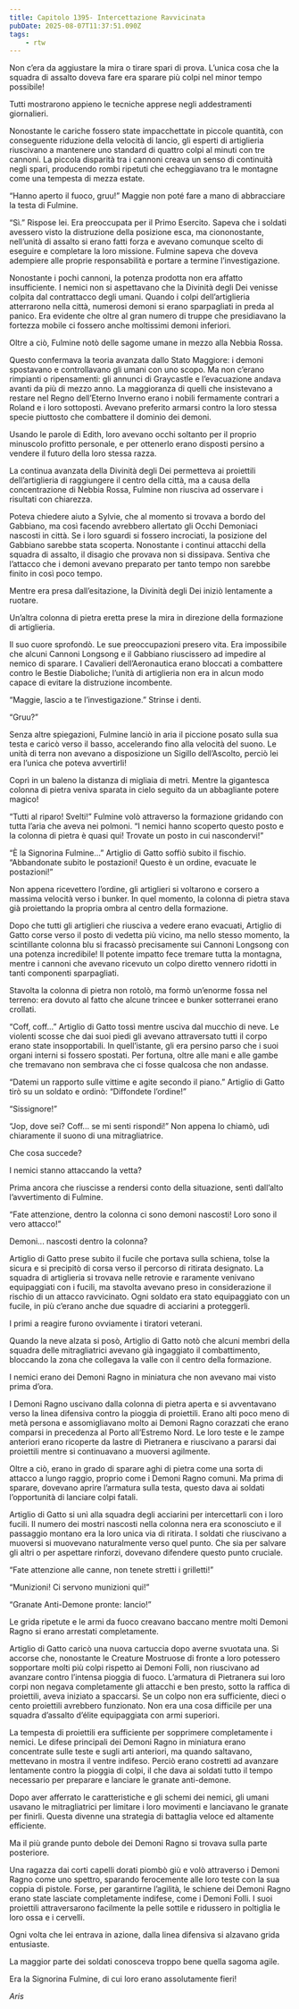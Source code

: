 ```yaml
---
title: Capitolo 1395- Intercettazione Ravvicinata
pubDate: 2025-08-07T11:37:51.090Z
tags:
    - rtw
---
```



Non c’era da aggiustare la mira o tirare spari di prova. L’unica cosa che la squadra di assalto doveva fare era sparare più colpi nel minor tempo possibile!


Tutti mostrarono appieno le tecniche apprese negli addestramenti giornalieri.


Nonostante le cariche fossero state impacchettate in piccole quantità, con conseguente riduzione della velocità di lancio, gli esperti di artiglieria riuscivano a mantenere uno standard di quattro colpi al minuti con tre cannoni. La piccola disparità tra i cannoni creava un senso di continuità negli spari, producendo rombi ripetuti che echeggiavano tra le montagne come una tempesta di mezza estate.


“Hanno aperto il fuoco, gruu!” Maggie non poté fare a mano di abbracciare la testa di Fulmine.


“Sì.” Rispose lei. Era preoccupata per il Primo Esercito. Sapeva che i soldati avessero visto la distruzione della posizione esca, ma ciononostante, nell’unità di assalto si erano fatti forza e avevano comunque scelto di eseguire e completare la loro missione. Fulmine sapeva che doveva adempiere alle proprie responsabilità e portare a termine l’investigazione.


Nonostante i pochi cannoni, la potenza prodotta non era affatto insufficiente. I nemici non si aspettavano che la Divinità degli Dei venisse colpita dal contrattacco degli umani. Quando i colpi dell’artiglieria atterrarono nella città, numerosi demoni si erano sparpagliati in preda al panico. Era evidente che oltre al gran numero di truppe che presidiavano la fortezza mobile ci fossero anche moltissimi demoni inferiori.


Oltre a ciò, Fulmine notò delle sagome umane in mezzo alla Nebbia Rossa.


Questo confermava la teoria avanzata dallo Stato Maggiore: i demoni spostavano e controllavano gli umani con uno scopo. Ma non c’erano rimpianti o ripensamenti: gli annunci di Graycastle e l’evacuazione andava avanti da più di mezzo anno. La maggioranza di quelli che insistevano a restare nel Regno dell’Eterno Inverno erano i nobili fermamente contrari a Roland e i loro sottoposti. Avevano preferito armarsi contro la loro stessa specie piuttosto che combattere il dominio dei demoni.


Usando le parole di Edith, loro avevano occhi soltanto per il proprio minuscolo profitto personale, e per ottenerlo erano disposti persino a vendere il futuro della loro stessa razza.


La continua avanzata della Divinità degli Dei permetteva ai proiettili dell’artiglieria di raggiungere il centro della città, ma a causa della concentrazione di Nebbia Rossa, Fulmine non riusciva ad osservare i risultati con chiarezza.


Poteva chiedere aiuto a Sylvie, che al momento si trovava a bordo del Gabbiano, ma così facendo avrebbero allertato gli Occhi Demoniaci nascosti in città. Se i loro sguardi si fossero incrociati, la posizione del Gabbiano sarebbe stata scoperta. Nonostante i continui attacchi della squadra di assalto, il disagio che provava non si dissipava. Sentiva che l’attacco che i demoni avevano preparato per tanto tempo non sarebbe finito in così poco tempo.


Mentre era presa dall’esitazione, la Divinità degli Dei iniziò lentamente a ruotare.


Un’altra colonna di pietra eretta prese la mira in direzione della formazione di artiglieria.


Il suo cuore sprofondò. Le sue preoccupazioni presero vita. Era impossibile che alcuni Cannoni Longsong e il Gabbiano riuscissero ad impedire al nemico di sparare. I Cavalieri dell’Aeronautica erano bloccati a combattere contro le Bestie Diaboliche; l’unità di artiglieria non era in alcun modo capace di evitare la distruzione incombente.


“Maggie, lascio a te l’investigazione.” Strinse i denti.


“Gruu?”


Senza altre spiegazioni, Fulmine lanciò in aria il piccione posato sulla sua testa e caricò verso il basso, accelerando fino alla velocità del suono. Le unità di terra non avevano a disposizione un Sigillo dell’Ascolto, perciò lei era l’unica che poteva avvertirli!


Coprì in un baleno la distanza di migliaia di metri. Mentre la gigantesca colonna di pietra veniva sparata in cielo seguito da un abbagliante potere magico!


“Tutti al riparo! Svelti!” Fulmine volò attraverso la formazione gridando con tutta l’aria che aveva nei polmoni. “I nemici hanno scoperto questo posto e la colonna di pietra è quasi qui! Trovate un posto in cui nascondervi!”


“È la Signorina Fulmine...” Artiglio di Gatto soffiò subito il fischio. “Abbandonate subito le postazioni! Questo è un ordine, evacuate le postazioni!”


Non appena ricevettero l’ordine, gli artiglieri si voltarono e corsero a massima velocità verso i bunker. In quel momento, la colonna di pietra stava già proiettando la propria ombra al centro della formazione.


Dopo che tutti gli artiglieri che riusciva a vedere erano evacuati, Artiglio di Gatto corse verso il posto di vedetta più vicino, ma nello stesso momento, la scintillante colonna blu si fracassò precisamente sui Cannoni Longsong con una potenza incredibile! Il potente impatto fece tremare tutta la montagna, mentre i cannoni che avevano ricevuto un colpo diretto vennero ridotti in tanti componenti sparpagliati.


Stavolta la colonna di pietra non rotolò, ma formò un’enorme fossa nel terreno: era dovuto al fatto che alcune trincee e bunker sotterranei erano crollati.


“Coff, coff...” Artiglio di Gatto tossì mentre usciva dal mucchio di neve. Le violenti scosse che dai suoi piedi gli avevano attraversato tutti il corpo erano state insopportabili. In quell’istante, gli era persino parso che i suoi organi interni si fossero spostati. Per fortuna, oltre alle mani e alle gambe che tremavano non sembrava che ci fosse qualcosa che non andasse.


“Datemi un rapporto sulle vittime e agite secondo il piano.” Artiglio di Gatto tirò su un soldato e ordinò: “Diffondete l’ordine!”


“Sissignore!”


“Jop, dove sei? Coff... se mi senti rispondi!” Non appena lo chiamò, udì chiaramente il suono di una mitragliatrice.


Che cosa succede?


I nemici stanno attaccando la vetta?


Prima ancora che riuscisse a rendersi conto della situazione, sentì dall’alto l’avvertimento di Fulmine.


“Fate attenzione, dentro la colonna ci sono demoni nascosti! Loro sono il vero attacco!”


Demoni... nascosti dentro la colonna?


Artiglio di Gatto prese subito il fucile che portava sulla schiena, tolse la sicura e si precipitò di corsa verso il percorso di ritirata designato. La squadra di artiglieria si trovava nelle retrovie e raramente venivano equipaggiati con i fucili, ma stavolta avevano preso in considerazione il rischio di un attacco ravvicinato. Ogni soldato era stato equipaggiato con un fucile, in più c’erano anche due squadre di acciarini a proteggerli.


I primi a reagire furono ovviamente i tiratori veterani.


Quando la neve alzata si posò, Artiglio di Gatto notò che alcuni membri della squadra delle mitragliatrici avevano già ingaggiato il combattimento, bloccando la zona che collegava la valle con il centro della formazione.


I nemici erano dei Demoni Ragno in miniatura che non avevano mai visto prima d’ora.


I Demoni Ragno uscivano dalla colonna di pietra aperta e si avventavano verso la linea difensiva contro la pioggia di proiettili. Erano alti poco meno di metà persona e assomigliavano molto ai Demoni Ragno corazzati che erano comparsi in precedenza al Porto all’Estremo Nord. Le loro teste e le zampe anteriori erano ricoperte da lastre di Pietranera e riuscivano a pararsi dai proiettili mentre si continuavano a muoversi agilmente.


Oltre a ciò, erano in grado di sparare aghi di pietra come una sorta di attacco a lungo raggio, proprio come i Demoni Ragno comuni. Ma prima di sparare, dovevano aprire l’armatura sulla testa, questo dava ai soldati l’opportunità di lanciare colpi fatali.


Artiglio di Gatto si unì alla squadra degli acciarini per intercettarli con i loro fucili. Il numero dei mostri nascosti nella colonna nera era sconosciuto e il passaggio montano era la loro unica via di ritirata. I soldati che riuscivano a muoversi si muovevano naturalmente verso quel punto. Che sia per salvare gli altri o per aspettare rinforzi, dovevano difendere questo punto cruciale.


“Fate attenzione alle canne, non tenete stretti i grilletti!”


“Munizioni! Ci servono munizioni qui!”


“Granate Anti-Demone pronte: lancio!”


Le grida ripetute e le armi da fuoco creavano baccano mentre molti Demoni Ragno si erano arrestati completamente.


Artiglio di Gatto caricò una nuova cartuccia dopo averne svuotata una. Si accorse che, nonostante le Creature Mostruose di fronte a loro potessero sopportare molti più colpi rispetto ai Demoni Folli, non riuscivano ad avanzare contro l’intensa pioggia di fuoco. L’armatura di Pietranera sui loro corpi non negava completamente gli attacchi e ben presto, sotto la raffica di proiettili, aveva iniziato a spaccarsi. Se un colpo non era sufficiente, dieci o cento proiettili avrebbero funzionato. Non era una cosa difficile per una squadra d’assalto d’élite equipaggiata con armi superiori.


La tempesta di proiettili era sufficiente per sopprimere completamente i nemici. Le difese principali dei Demoni Ragno in miniatura erano concentrate sulle teste e sugli arti anteriori, ma quando saltavano, mettevano in mostra il ventre indifeso. Perciò erano costretti ad avanzare lentamente contro la pioggia di colpi, il che dava ai soldati tutto il tempo necessario per preparare e lanciare le granate anti-demone.


Dopo aver afferrato le caratteristiche e gli schemi dei nemici, gli umani usavano le mitragliatrici per limitare i loro movimenti e lanciavano le granate per finirli. Questa divenne una strategia di battaglia veloce ed altamente efficiente.


Ma il più grande punto debole dei Demoni Ragno si trovava sulla parte posteriore.


Una ragazza dai corti capelli dorati piombò giù e volò attraverso i Demoni Ragno come uno spettro, sparando ferocemente alle loro teste con la sua coppia di pistole. Forse, per garantirne l’agilità, le schiene dei Demoni Ragno erano state lasciate completamente indifese, come i Demoni Folli. I suoi proiettili attraversarono facilmente la pelle sottile e ridussero in poltiglia le loro ossa e i cervelli.


Ogni volta che lei entrava in azione, dalla linea difensiva si alzavano grida entusiaste.


La maggior parte dei soldati conosceva troppo bene quella sagoma agile.


Era la Signorina Fulmine, di cui loro erano assolutamente fieri!






<em>Aris</em>
                                


                                



